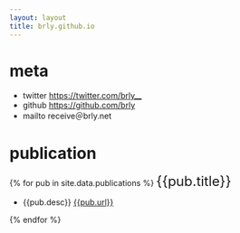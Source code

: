 ```yaml
---
layout: layout
title: brly.github.io
---
```


# meta

<ul class="mdc-list mdc-list--dense">
  <li class="mdc-list-item">
    <span class="meta_font">twitter</span>
    <span class="mdc-list-item__meta">
      <a href="https://twitter.com/brly__" class="meta_font">https://twitter.com/brly__</a>
    </span>
  </li>
  <li class="mdc-list-item">
    <span class="meta_font">github</span>
    <span class="mdc-list-item__meta">
      <a href="https://github.com/brly" class="meta_font">https://github.com/brly</a>
    </span>
  </li>
  <li class="mdc-list-item">
    <span class="meta_font">mailto</span>
    <span class="mdc-list-item__meta">
      <span class="meta_font">receive＠brly.net</span>
    </span>
  </li>
</ul>

# publication

<p />

<div class="mdc-list-group">
{% for pub in site.data.publications %}
  <span class="mdc-list-group__subheader" style="font-size: 24px">{{pub.title}}</span>
  <ul class="mdc-list mdc-list--two-line">
    <li class="mdc-list-item">
      <span class="mdc-list-item__text">
        {{pub.desc}}
        <span class="mdc-list-item__secondary-text">
          <a href="{{pub.url}}">{{pub.url}}</a>
        </span>
      </span>
    </li>
  </ul>
{% endfor %}
</div>
